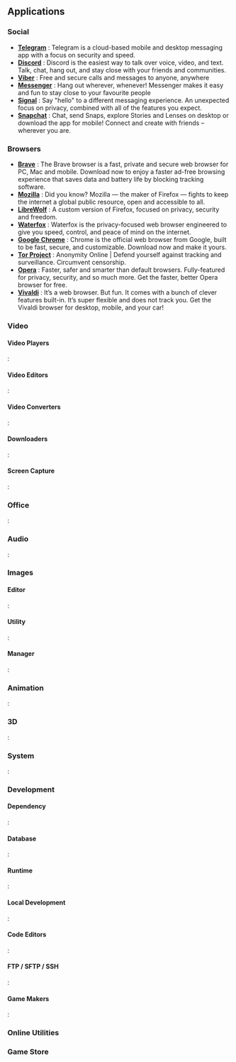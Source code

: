 ## Applications

### Social

 - **[Telegram](https://telegram.org)** : Telegram is a cloud-based mobile and desktop messaging app with a focus on security and speed.
 - **[Discord](https://discord.com)** : Discord is the easiest way to talk over voice, video, and text. Talk, chat, hang out, and stay close with your friends and communities.
 - **[Viber](https://www.viber.com)** : Free and secure calls and messages to anyone, anywhere
 - **[Messenger](https://www.messenger.com)** : Hang out wherever, whenever! Messenger makes it easy and fun to stay close to your favourite people
 - **[Signal](https://signal.org)** : Say "hello" to a different messaging experience. An unexpected focus on privacy, combined with all of the features you expect.
 - **[Snapchat](https://www.snapchat.com/)** : Chat, send Snaps, explore Stories and Lenses on desktop or download the app for mobile! Connect and create with friends – wherever you are.

### Browsers
- **[Brave](https://brave.com)** : The Brave browser is a fast, private and secure web browser for PC, Mac and mobile. Download now to enjoy a faster ad-free browsing experience that saves data and battery life by blocking tracking software.
- **[Mozilla](https://www.mozilla.org)** : Did you know? Mozilla — the maker of Firefox — fights to keep the internet a global public resource, open and accessible to all.
- **[LibreWolf](https://librewolf.net)** : A custom version of Firefox, focused on privacy, security and freedom.
- **[Waterfox](https://www.waterfox.net)** : Waterfox is the privacy-focused web browser engineered to give you speed, control, and peace of mind on the internet.
- **[Google Chrome](https://www.google.com/chrome)** : Chrome is the official web browser from Google, built to be fast, secure, and customizable. Download now and make it yours.
- **[Tor Project](https://www.torproject.org)** : Anonymity Online | Defend yourself against tracking and surveillance. Circumvent censorship.
- **[Opera](https://www.opera.com)** : Faster, safer and smarter than default browsers. Fully-featured for privacy, security, and so much more. Get the faster, better Opera browser for free.
- **[Vivaldi](https://vivaldi.com)** : It’s a web browser. But fun. It comes with a bunch of clever features built-in. It’s super flexible and does not track you. Get the Vivaldi browser for desktop, mobile, and your car!



### Video
#### Video Players
**[]()** :
#### Video Editors
**[]()** :
#### Video Converters
**[]()** :
#### Downloaders
**[]()** :
#### Screen Capture
**[]()** :

### Office
**[]()** :
### Audio
**[]()** :
### Images
#### Editor
**[]()** :
#### Utility
**[]()** :
#### Manager
**[]()** :

### Animation
**[]()** :
### 3D
**[]()** :
### System
**[]()** :
### Development
#### Dependency 
**[]()** :
#### Database
**[]()** :
#### Runtime
**[]()** : 
#### Local Development
**[]()** :
#### Code Editors
**[]()** :
#### FTP / SFTP / SSH
**[]()** :
#### Game Makers
**[]()** :

### Online Utilities

### Game Store